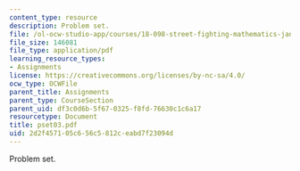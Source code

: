 ```yaml
---
content_type: resource
description: Problem set.
file: /ol-ocw-studio-app/courses/18-098-street-fighting-mathematics-january-iap-2008/2d2f457105c656c5812ceabd7f23094d_pset03.pdf
file_size: 146081
file_type: application/pdf
learning_resource_types:
- Assignments
license: https://creativecommons.org/licenses/by-nc-sa/4.0/
ocw_type: OCWFile
parent_title: Assignments
parent_type: CourseSection
parent_uid: df3c0d6b-5f67-0325-f8fd-76630c1c6a17
resourcetype: Document
title: pset03.pdf
uid: 2d2f4571-05c6-56c5-812c-eabd7f23094d
---
```

Problem set.